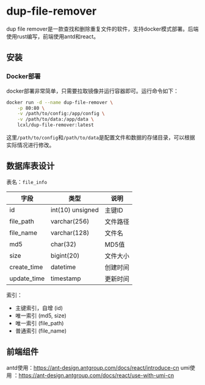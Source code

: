 # dup-file-remover

dup file remover是一款查找和删除重复文件的软件，支持docker模式部署。后端使用rust编写，前端使用antd和react。

## 安装

### Docker部署

docker部署非常简单，只需要拉取镜像并运行容器即可。运行命令如下：
```bash
docker run -d --name dup-file-remover \
    -p 80:80 \
    -v /path/to/config:/app/config \
    -v /path/to/data:/app/data \
    lcxl/dup-file-remover:latest
```

这里`/path/to/config`和`/path/to/data`是配置文件和数据的存储目录，可以根据实际情况进行修改。

## 数据库表设计

表名：`file_info`

| 字段 | 类型 | 说明 |
|----|----|---|
| id | int(10) unsigned | 主键ID |
| file_path | varchar(256) | 文件路径 |
| file_name | varchar(128) | 文件名 |
| md5 | char(32) | MD5值 |
| size | bigint(20) | 文件大小 |
| create_time | datetime | 创建时间 |
| update_time | timestamp | 更新时间 |

索引：
- 主键索引，自增 (id)
- 唯一索引 (md5, size)
- 唯一索引 (file_path)  
- 普通索引 (file_name)

## 前端组件

antd使用：https://ant-design.antgroup.com/docs/react/introduce-cn
umi使用 ：https://ant-design.antgroup.com/docs/react/use-with-umi-cn